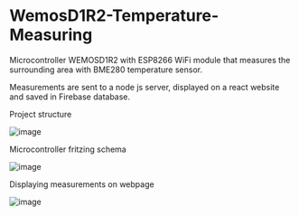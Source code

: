 # WemosD1R2-Temperature-Measuring

Microcontroller WEMOSD1R2 with ESP8266 WiFi module that measures the surrounding area with BME280 temperature sensor.

Measurements are sent to a node js server, displayed on a react website and saved in Firebase database.

Project structure

![image](https://user-images.githubusercontent.com/83918157/215276298-228117ba-c6cb-4ed8-9887-87dacddb3f56.png)

Microcontroller fritzing schema

![image](https://user-images.githubusercontent.com/83918157/215276311-ebb25e9f-52c2-43a8-8af4-4000cae3e940.png)

Displaying measurements on webpage

![image](https://user-images.githubusercontent.com/83918157/215276351-26ff2b7d-f928-4a4b-b2f0-6f05d335bbe4.png)


